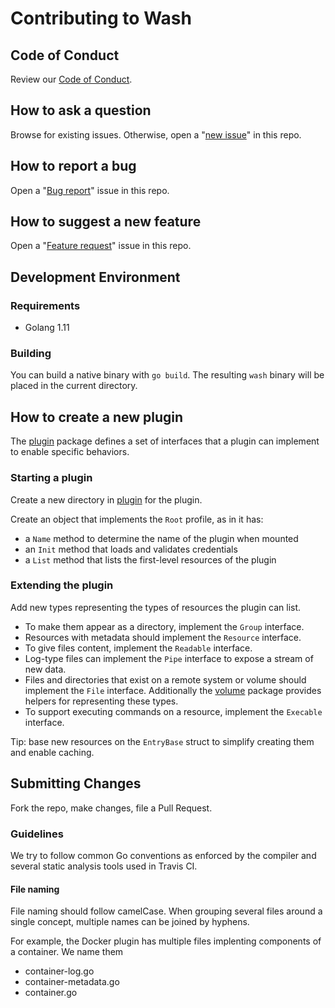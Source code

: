 # Contributing to Wash

## Code of Conduct

Review our [Code of Conduct](./CODE-OF-CONDUCT.md).

## How to ask a question

Browse for existing issues. Otherwise, open a "[new issue](https://github.com/puppetlabs/wash/issues/new)" in this repo.

## How to report a bug

Open a "[Bug report](https://github.com/puppetlabs/wash/issues/new?template=bug_report.md)" issue in this repo.

## How to suggest a new feature

Open a "[Feature request](https://github.com/puppetlabs/wash/issues/new?template=feature_request.md)" issue in this repo.

## Development Environment

### Requirements

* Golang 1.11

### Building

You can build a native binary with `go build`. The resulting `wash` binary will be placed in the current directory.

## How to create a new plugin

The [plugin](./plugin) package defines a set of interfaces that a plugin can implement to enable specific behaviors.

### Starting a plugin

Create a new directory in [plugin](./plugin) for the plugin.

Create an object that implements the `Root` profile, as in it has:
- a `Name` method to determine the name of the plugin when mounted
- an `Init` method that loads and validates credentials
- a `List` method that lists the first-level resources of the plugin

### Extending the plugin

Add new types representing the types of resources the plugin can list.
- To make them appear as a directory, implement the `Group` interface.
- Resources with metadata should implement the `Resource` interface.
- To give files content, implement the `Readable` interface.
- Log-type files can implement the `Pipe` interface to expose a stream of new data.
- Files and directories that exist on a remote system or volume should implement the `File` interface. Additionally the [volume](./volume) package provides helpers for representing these types.
- To support executing commands on a resource, implement the `Execable` interface.

Tip: base new resources on the `EntryBase` struct to simplify creating them and enable caching.

## Submitting Changes
Fork the repo, make changes, file a Pull Request.

### Guidelines

We try to follow common Go conventions as enforced by the compiler and several static analysis tools used in Travis CI.

#### File naming

File naming should follow camelCase. When grouping several files around a single concept, multiple names can be joined by hyphens.

For example, the Docker plugin has multiple files implenting components of a container. We name them
- container-log.go
- container-metadata.go
- container.go
